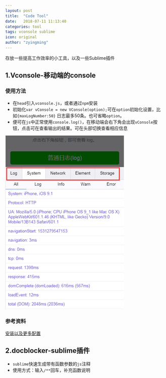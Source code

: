 ```yaml
---
layout: post
title:  "Code Tool"
date:   2018-07-11 11:13:40
categories: tool
tags: vconsole sublime
icon: original
author: "zyingming"
---
```

存放一些提高工作效率的小工具，以及一些Sublime插件

## 1.Vconsole-移动端的console
### 使用方法
- 在`head`引入`vconsole.js`，或者通过`npm`安装
- 初始化`var vConsole = new VConsole(option);`可在`option`初始化设置，比如`{maxLogNumber:50}` 日志最多50条。也可省略`option`。
- 便可在`js`中正常使用`console.log()`，在移动端会右下角会出现`vConsole`按钮，点击可在查看输出的结果。可在头部切换查看相应信息

![vconsole](/assets/images/pictures/2018-07-11-code-tool/vconsole.png)

### 参考资料
[安装以及更多配置](https://www.npmjs.com/package/vconsole)

## 2.docblocker-sublime插件
- `sublime`快速生成带有函数参数的`js`注释
- 使用方式：输入`/**`回车，补充函数说明




